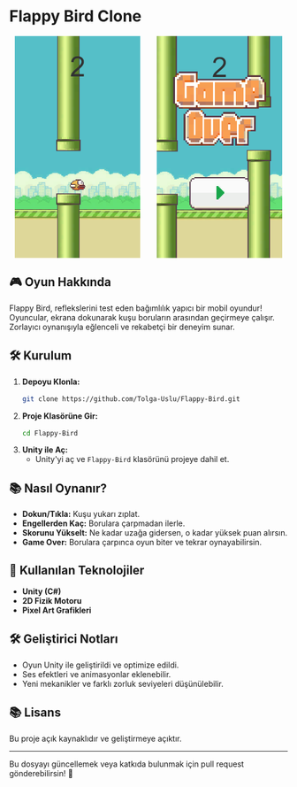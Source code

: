 # Flappy Bird Clone

<div style="display: flex; justify-content: center; gap: 30px;">
   <img src="Screenshots/ss.png" width="45%">
   <img src="Screenshots/ss1.png" width="45%">
</div>


## 🎮 Oyun Hakkında
Flappy Bird, reflekslerini test eden bağımlılık yapıcı bir mobil oyundur! Oyuncular, ekrana dokunarak kuşu boruların arasından geçirmeye çalışır. Zorlayıcı oynanışıyla eğlenceli ve rekabetçi bir deneyim sunar.

## 🛠 Kurulum
1. **Depoyu Klonla:**
   ```sh
   git clone https://github.com/Tolga-Uslu/Flappy-Bird.git
   ```
2. **Proje Klasörüne Gir:**
   ```sh
   cd Flappy-Bird
   ```
3. **Unity ile Aç:**
   - Unity'yi aç ve `Flappy-Bird` klasörünü projeye dahil et.

## 📚 Nasıl Oynanır?
- **Dokun/Tıkla:** Kuşu yukarı zıplat.
- **Engellerden Kaç:** Borulara çarpmadan ilerle.
- **Skorunu Yükselt:** Ne kadar uzağa gidersen, o kadar yüksek puan alırsın.
- **Game Over:** Borulara çarpınca oyun biter ve tekrar oynayabilirsin.

## 🔧 Kullanılan Teknolojiler
- **Unity (C#)**
- **2D Fizik Motoru**
- **Pixel Art Grafikleri**

## 🛠 Geliştirici Notları
- Oyun Unity ile geliştirildi ve optimize edildi.
- Ses efektleri ve animasyonlar eklenebilir.
- Yeni mekanikler ve farklı zorluk seviyeleri düşünülebilir.

## 📚 Lisans
Bu proje açık kaynaklıdır ve geliştirmeye açıktır.

---
Bu dosyayı güncellemek veya katkıda bulunmak için pull request gönderebilirsin! 🚀

